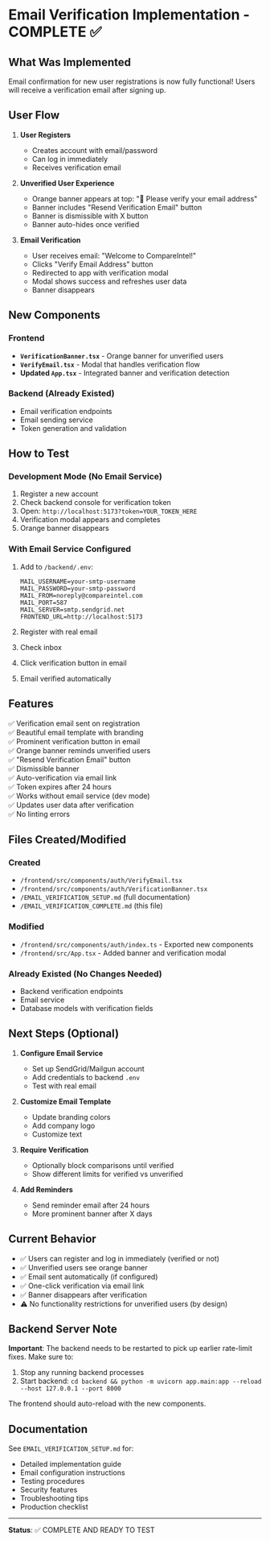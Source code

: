 # Email Verification Implementation - COMPLETE ✅

## What Was Implemented

Email confirmation for new user registrations is now fully functional! Users will receive a verification email after signing up.

## User Flow

1. **User Registers**
   - Creates account with email/password
   - Can log in immediately
   - Receives verification email

2. **Unverified User Experience**
   - Orange banner appears at top: "📧 Please verify your email address"
   - Banner includes "Resend Verification Email" button
   - Banner is dismissible with X button
   - Banner auto-hides once verified

3. **Email Verification**
   - User receives email: "Welcome to CompareIntel!"
   - Clicks "Verify Email Address" button
   - Redirected to app with verification modal
   - Modal shows success and refreshes user data
   - Banner disappears

## New Components

### Frontend
- **`VerificationBanner.tsx`** - Orange banner for unverified users
- **`VerifyEmail.tsx`** - Modal that handles verification flow
- **Updated `App.tsx`** - Integrated banner and verification detection

### Backend (Already Existed)
- Email verification endpoints
- Email sending service
- Token generation and validation

## How to Test

### Development Mode (No Email Service)
1. Register a new account
2. Check backend console for verification token
3. Open: `http://localhost:5173?token=YOUR_TOKEN_HERE`
4. Verification modal appears and completes
5. Orange banner disappears

### With Email Service Configured
1. Add to `/backend/.env`:
   ```env
   MAIL_USERNAME=your-smtp-username
   MAIL_PASSWORD=your-smtp-password
   MAIL_FROM=noreply@compareintel.com
   MAIL_PORT=587
   MAIL_SERVER=smtp.sendgrid.net
   FRONTEND_URL=http://localhost:5173
   ```

2. Register with real email
3. Check inbox
4. Click verification button in email
5. Email verified automatically

## Features

✅ Verification email sent on registration  
✅ Beautiful email template with branding  
✅ Prominent verification button in email  
✅ Orange banner reminds unverified users  
✅ "Resend Verification Email" button  
✅ Dismissible banner  
✅ Auto-verification via email link  
✅ Token expires after 24 hours  
✅ Works without email service (dev mode)  
✅ Updates user data after verification  
✅ No linting errors  

## Files Created/Modified

### Created
- `/frontend/src/components/auth/VerifyEmail.tsx`
- `/frontend/src/components/auth/VerificationBanner.tsx`
- `/EMAIL_VERIFICATION_SETUP.md` (full documentation)
- `/EMAIL_VERIFICATION_COMPLETE.md` (this file)

### Modified
- `/frontend/src/components/auth/index.ts` - Exported new components
- `/frontend/src/App.tsx` - Added banner and verification modal

### Already Existed (No Changes Needed)
- Backend verification endpoints
- Email service
- Database models with verification fields

## Next Steps (Optional)

1. **Configure Email Service**
   - Set up SendGrid/Mailgun account
   - Add credentials to backend `.env`
   - Test with real email

2. **Customize Email Template**
   - Update branding colors
   - Add company logo
   - Customize text

3. **Require Verification**
   - Optionally block comparisons until verified
   - Show different limits for verified vs unverified

4. **Add Reminders**
   - Send reminder email after 24 hours
   - More prominent banner after X days

## Current Behavior

- ✅ Users can register and log in immediately (verified or not)
- ✅ Unverified users see orange banner
- ✅ Email sent automatically (if configured)
- ✅ One-click verification via email link
- ✅ Banner disappears after verification
- ⚠️ No functionality restrictions for unverified users (by design)

## Backend Server Note

**Important**: The backend needs to be restarted to pick up earlier rate-limit fixes. Make sure to:
1. Stop any running backend processes
2. Start backend: `cd backend && python -m uvicorn app.main:app --reload --host 127.0.0.1 --port 8000`

The frontend should auto-reload with the new components.

## Documentation

See `EMAIL_VERIFICATION_SETUP.md` for:
- Detailed implementation guide
- Email configuration instructions
- Testing procedures
- Security features
- Troubleshooting tips
- Production checklist

---

**Status**: ✅ COMPLETE AND READY TO TEST

